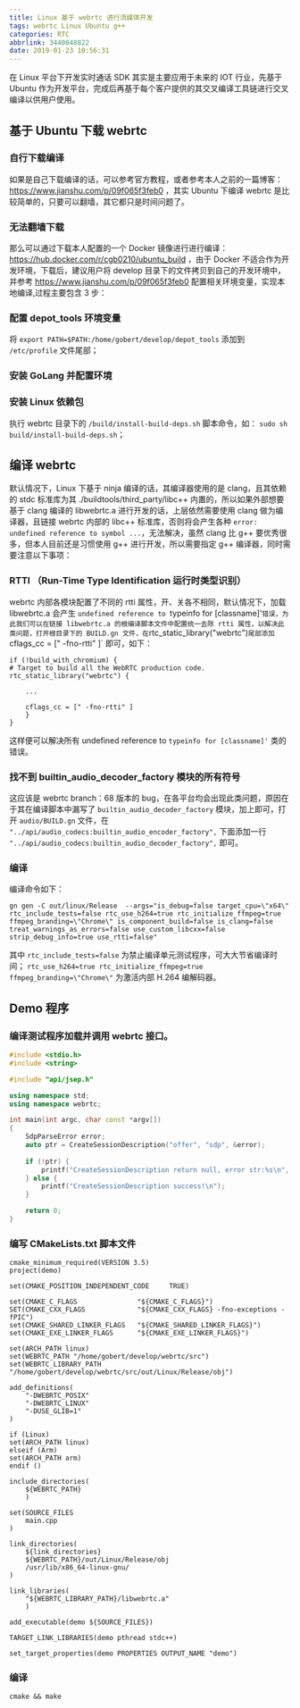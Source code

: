 ```yaml
---
title: Linux 基于 webrtc 进行流媒体开发
tags: webrtc Linux Ubuntu g++
categories: RTC
abbrlink: 3440048822
date: 2019-01-23 10:56:31
---
```



在 Linux 平台下开发实时通话 SDK 其实是主要应用于未来的 IOT 行业，先基于 Ubuntu 作为开发平台，完成后再基于每个客户提供的其交叉编译工具链进行交叉编译以供用户使用。

<!--more-->

## 基于 Ubuntu 下载 webrtc


### 自行下载编译
    
如果是自己下载编译的话，可以参考官方教程，或者参考本人之前的一篇博客： https://www.jianshu.com/p/09f065f3feb0 ，其实 Ubuntu 下编译 webrtc 是比较简单的，只要可以翻墙，其它都只是时间问题了。


### 无法翻墙下载

那么可以通过下载本人配置的一个 Docker 镜像进行进行编译： https://hub.docker.com/r/cgb0210/ubuntu_build ，由于 Docker 不适合作为开发环境，下载后，建议用户将 develop 目录下的文件拷贝到自己的开发环境中，并参考 https://www.jianshu.com/p/09f065f3feb0 配置相关环境变量，实现本地编译,过程主要包含 3 步：

### 配置 depot_tools 环境变量

将 `export PATH=$PATH:/home/gobert/develop/depot_tools` 添加到 `/etc/profile` 文件尾部；

### 安装 GoLang 并配置环境

### 安装 Linux 依赖包

执行 webrtc 目录下的 `/build/install-build-deps.sh` 脚本命令，如： `sudo sh build/install-build-deps.sh`；


## 编译 webrtc 

默认情况下，Linux 下基于 ninja 编译的话，其编译器使用的是 clang，且其依赖的 stdc 标准库为其 ./buildtools/third_party/libc++ 内置的，所以如果外部想要基于 clang 编译的 libwebrtc.a 进行开发的话，上层依然需要使用 clang 做为编译器，且链接 webrtc 内部的 libc++ 标准库，否则将会产生各种 `error: undefined reference to symbol ...`，无法解决，虽然 clang 比 g++ 要优秀很多，但本人目前还是习惯使用 g++ 进行开发，所以需要指定 g++ 编译器，同时需要注意以下事项：

### RTTI （Run-Time Type Identification 运行时类型识别）

webrtc 内部各模块配置了不同的 rtti 属性，开、关各不相同，默认情况下，加载 libwebrtc.a 会产生 `undefined reference to `typeinfo for [classname]'` 错误，为此我们可以在链接 libwebrtc.a 的根编译脚本文件中配置统一去除 rtti 属性，以解决此类问题，打开根目录下的 BUILD.gn 文件，在 `rtc_static_library("webrtc")` 尾部添加 `cflags_cc = [" -fno-rtti" ]` 即可，如下：

~~~
if (!build_with_chromium) {
# Target to build all the WebRTC production code.
rtc_static_library("webrtc") {
    
    ...
    
    cflags_cc = [" -fno-rtti" ]
    }
}
~~~

这样便可以解决所有 undefined reference to `typeinfo for [classname]'` 类的错误。

### 找不到 builtin_audio_decoder_factory 模块的所有符号

这应该是 webrtc branch：68 版本的 bug，在各平台均会出现此类问题，原因在于其在编译脚本中漏写了 `builtin_audio_decoder_factory` 模块，加上即可，打开 `audio/BUILD.gn` 文件，在 `"../api/audio_codecs:builtin_audio_encoder_factory",` 下面添加一行 `"../api/audio_codecs:builtin_audio_decoder_factory",` 即可。

### 编译

编译命令如下：

~~~
gn gen -C out/linux/Release  --args="is_debug=false target_cpu=\"x64\" rtc_include_tests=false rtc_use_h264=true rtc_initialize_ffmpeg=true ffmpeg_branding=\"Chrome\" is_component_build=false is_clang=false treat_warnings_as_errors=false use_custom_libcxx=false strip_debug_info=true use_rtti=false"
~~~
其中 `rtc_include_tests=false` 为禁止编译单元测试程序，可大大节省编译时间；
`rtc_use_h264=true rtc_initialize_ffmpeg=true ffmpeg_branding=\"Chrome\"` 为激活内部 H.264 编解码器。


## Demo 程序

### 编译测试程序加载并调用 webrtc 接口。

~~~cpp
#include <stdio.h>
#include <string>

#include "api/jsep.h"

using namespace std;
using namespace webrtc;

int main(int argc, char const *argv[])
{
    SdpParseError error;
    auto ptr = CreateSessionDescription("offer", "sdp", &error);
    
    if (!ptr) {
        printf("CreateSessionDescription return null, error str:%s\n", error.description.c_str());
    } else {
        printf("CreateSessionDescription success!\n");
    }

    return 0;
}
~~~

### 编写 CMakeLists.txt 脚本文件

~~~
cmake_minimum_required(VERSION 3.5)
project(demo)

set(CMAKE_POSITION_INDEPENDENT_CODE     TRUE)

set(CMAKE_C_FLAGS               "${CMAKE_C_FLAGS}")
SET(CMAKE_CXX_FLAGS             "${CMAKE_CXX_FLAGS} -fno-exceptions -fPIC")
set(CMAKE_SHARED_LINKER_FLAGS   "${CMAKE_SHARED_LINKER_FLAGS}")
set(CMAKE_EXE_LINKER_FLAGS      "${CMAKE_EXE_LINKER_FLAGS}")

set(ARCH_PATH linux)
set(WEBRTC_PATH "/home/gobert/develop/webrtc/src")
set(WEBRTC_LIBRARY_PATH "/home/gobert/develop/webrtc/src/out/Linux/Release/obj")

add_definitions(
    "-DWEBRTC_POSIX"
    "-DWEBRTC_LINUX"
    "-DUSE_GLIB=1"
)

if (Linux)
set(ARCH_PATH linux)
elseif (Arm)
set(ARCH_PATH arm)
endif ()

include_directories(
    ${WEBRTC_PATH}
    )

set(SOURCE_FILES
    main.cpp
)

link_directories(
    ${link_directories}
    ${WEBRTC_PATH}/out/Linux/Release/obj
    /usr/lib/x86_64-linux-gnu/
)

link_libraries(
    "${WEBRTC_LIBRARY_PATH}/libwebrtc.a"
    )

add_executable(demo ${SOURCE_FILES})

TARGET_LINK_LIBRARIES(demo pthread stdc++)

set_target_properties(demo PROPERTIES OUTPUT_NAME "demo")

~~~

### 编译

~~~
cmake && make
~~~
